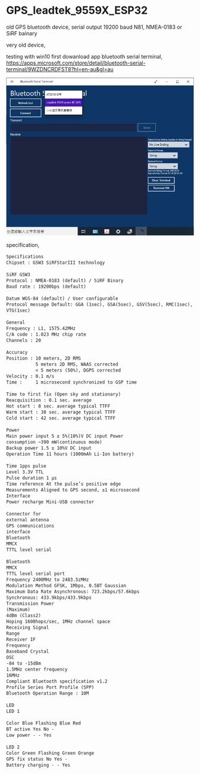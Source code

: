 # GPS_leadtek_9559X_ESP32
old GPS bluetooth device, serial output 19200 baud N81, NMEA-0183 or SiRF bainary

very old device, 

testing with win10 first
dowanload app bluetooth serial terminal, https://apps.microsoft.com/store/detail/bluetooth-serial-terminal/9WZDNCRDFST8?hl=en-au&gl=au  

![leadtek_gps_9559X_testing_bt_win10.JPG](leadtek_gps_9559X_testing_bt_win10.JPG)  


specification,

```
Specifications
Chipset : GSW3 SiRFStarIII technology

SiRF GSW3
Protocol : NMEA-0183 (default) / SiRF Binary
Baud rate : 19200bps (default)

Datum WGS-84 (default) / User configurable
Protocol message Default: GGA (1sec), GSA(5sec), GSV(5sec), RMC(1sec), VTG(1sec)

General
Frequency : L1, 1575.42MHz
C/A code : 1.023 MHz chip rate
Channels : 20

Accuracy
Position : 10 meters, 2D RMS
           5 meters 2D RMS, WAAS corrected
           < 5 meters (50%), DGPS corrected
Velocity : 0.1 m/s
Time :     1 microsecond synchronized to GSP time

Time to first fix (Open sky and stationary)
Reacquisition : 0.1 sec. average
Hot start : 8 sec. average typical TTFF
Warm start : 38 sec. average typical TTFF
Cold start : 42 sec. average typical TTFF

Power
Main power input 5 ± 5%(10%)V DC input Power
consumption ~390 mW(continuous mode)
Backup power 1.5 ± 10%V DC input
Operation Time 11 hours (1000mAh Li-Ion battery)

Time 1pps pulse
Level 3.3V TTL
Pulse duration 1 μs
Time reference At the pulse’s positive edge
Measurements Aligned to GPS second, ±1 microsecond
Interface
Power recharge Mini-USB connector

Connector for
external antenna
GPS communications
interface
Bluetooth
MMCX
TTTL level serial

Bluetooth
MMCX
TTTL level serial port
Frequency 2400MHz to 2483.5zMHz
Modulation Method GFSK, 1Mbps, 0.5BT Gaussian
Maximum Data Rate Asynchronous: 723.2kbps/57.6kbps
Synchronous: 433.9kbps/433.9kbps
Transmission Power
(Maximum)
4dBm (Class2)
Hoping 1600hops/sec, 1MHz channel space
Receiving Signal
Range
Receiver IF
Frequency
Baseband Crystal
OSC
-84 to -15dBm
1.5MHz center frequency
16MHz
Compliant Bluetooth specification v1.2
Profile Series Port Profile (SPP)
Bluetooth Operation Range : 10M

LED
LED 1

Color Blue Flashing Blue Red
BT active Yes No -
Low power - - Yes

LED 2
Color Green Flashing Green Orange
GPS fix status No Yes -
Battery charging - - Yes

```



